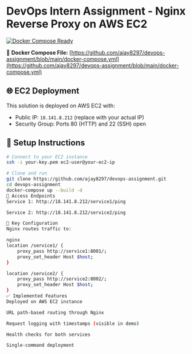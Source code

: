 # DevOps Intern Assignment - Nginx Reverse Proxy on AWS EC2

[![Docker Compose Ready](https://img.shields.io/badge/Docker%20Compose-Ready-blue)](https://github.com/ajay8297/devops-assignment/blob/main/docker-compose.yml)


🔗 **Docker Compose File:** [https://github.com/ajay8297/devops-assignment/blob/main/docker-compose.yml](https://github.com/ajay8297/devops-assignment/blob/main/docker-compose.yml)

## 🌐 EC2 Deployment
This solution is deployed on AWS EC2 with:
- Public IP: `18.141.8.212` (replace with your actual IP)
- Security Group: Ports 80 (HTTP) and 22 (SSH) open

## 🚀 Setup Instructions
```bash
# Connect to your EC2 instance
ssh -i your-key.pem ec2-user@your-ec2-ip

# Clone and run
git clone https://github.com/ajay8297/devops-assignment.git
cd devops-assignment
docker-compose up --build -d
🔗 Access Endpoints
Service 1: http://18.141.8.212/service1/ping

Service 2: http://18.141.8.212/service2/ping

🔧 Key Configuration
Nginx routes traffic to:

nginx
location /service1/ {
    proxy_pass http://service1:8001/;
    proxy_set_header Host $host;
}

location /service2/ {
    proxy_pass http://service2:8002/;
    proxy_set_header Host $host;
}
✅ Implemented Features
Deployed on AWS EC2 instance

URL path-based routing through Nginx

Request logging with timestamps (visible in demo)

Health checks for both services

Single-command deployment
